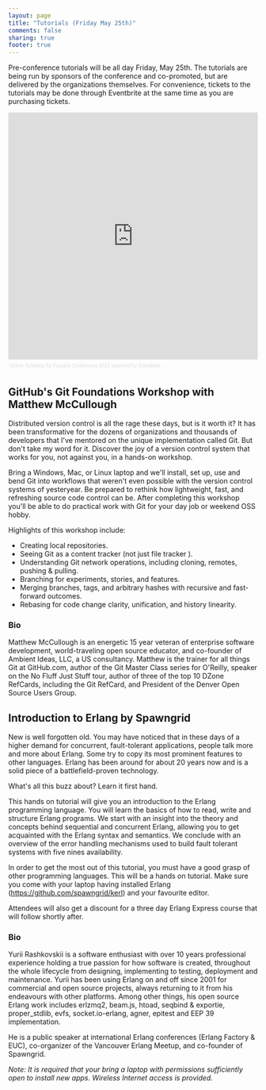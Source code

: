```yaml
---
layout: page
title: "Tutorials (Friday May 25th)"
comments: false
sharing: true
footer: true
---
```


Pre-conference tutorials will be all day Friday, May 25th. The tutorials are being run by sponsors of the conference and co-promoted, but are delivered by the organizations themselves. For convenience, tickets to the tutorials may be done through Eventbrite at the same time as you are purchasing tickets.

<div style="width:100%; text-align:left;" ><iframe  src="http://www.eventbrite.com/tickets-external?eid=3026740061&ref=etckt" frameborder="0" height="498" width="100%" vspace="0" hspace="0" marginheight="5" marginwidth="5" scrolling="auto" allowtransparency="true"></iframe><div style="font-family:Helvetica, Arial; font-size:10px; padding:5px 0 5px; margin:2px; width:100%; text-align:left;" ><a style="color:#ddd; text-decoration:none;" target="_blank" href="http://www.eventbrite.com/r/etckt" >Online Ticketing</a><span style="color:#ddd;" > for </span><a style="color:#ddd; text-decoration:none;" target="_blank" href="http://polyglotconf2012.eventbrite.com?ref=etckt" >Polyglot Conference 2012</a><span style="color:#ddd;" > powered by </span><a style="color:#ddd; text-decoration:none;" target="_blank" href="http://www.eventbrite.com?ref=etckt" >Eventbrite</a></div></div>


## GitHub's Git Foundations Workshop with Matthew McCullough

Distributed version control is all the rage these days, but is it worth it? It
has been transformative for the dozens of organizations and thousands of
developers that I've mentored on the unique implementation called Git. But don't
take my word for it. Discover the joy of a version control system that works for
you, not against you, in a hands-on workshop. 

Bring a Windows, Mac, or Linux laptop and we'll install, set up, use and bend
Git into workflows that weren't even possible with the version control systems
of yesteryear. Be prepared to rethink how lightweight, fast, and refreshing
source code control can be. After completing this workshop you'll be able to do
practical work with Git for your day job or weekend OSS hobby.

Highlights of this workshop include:

* Creating local repositories.
* Seeing Git as a content tracker (not just file tracker ).
* Understanding Git network operations, including cloning, remotes, pushing &
  pulling.
* Branching for experiments, stories, and features.
* Merging branches, tags, and arbitrary hashes with recursive and fast-forward
  outcomes.
* Rebasing for code change clarity, unification, and history linearity.

### Bio

Matthew McCullough is an energetic 15 year veteran of enterprise software
development, world-traveling open source educator, and co-founder of Ambient
Ideas, LLC, a US consultancy. Matthew is the trainer for all things Git at
GitHub.com, author of the Git Master Class series for O'Reilly, speaker on
the No Fluff Just Stuff tour, author of three of the top 10 DZone RefCards,
including the Git RefCard, and President of the Denver Open Source Users
Group.

## Introduction to Erlang by Spawngrid

New is well forgotten old. You may have noticed that in these days of a higher demand for concurrent, fault-tolerant applications, people talk more and more about Erlang. Some try to copy its most prominent features to other languages. Erlang has been around for about 20 years now and is a solid piece of a battlefield-proven technology. 

What's all this buzz about? Learn it first hand.

This hands on tutorial will give you an introduction to the Erlang programming language. You will learn the basics of how to read, write and structure Erlang programs. We start with an insight into the theory and concepts behind sequential and concurrent Erlang, allowing you to get acquainted with the Erlang syntax and semantics. We conclude with an overview of the error handling mechanisms used to build fault tolerant systems with five nines availability. 
 
In order to get the most out of this tutorial, you must have a good grasp of other programming languages. This will be a hands on tutorial. Make sure you come with your laptop having installed Erlang (https://github.com/spawngrid/kerl) and your favourite editor.

Attendees will also get a discount for a three day Erlang Express course that will follow shortly after.

### Bio

Yurii Rashkovskii is a software enthusiast with over 10 years professional experience holding a true passion for how software is created, throughout the whole lifecycle from designing, implementing to testing, deployment and maintenance. Yurii has been using Erlang on and off since 2001 for commercial and open source projects, always returning to it from his endeavours with other platforms. Among other things, his open source Erlang work includes erlzmq2, beam.js, htoad, seqbind & exportie, proper_stdlib, evfs, socket.io-erlang, agner, epitest and EEP 39 implementation. 

He is a public speaker at international Erlang conferences (Erlang Factory & EUC), co-organizer of the Vancouver Erlang Meetup, and co-founder of Spawngrid.

_Note: It is required that your bring a laptop with permissions sufficiently
open to install new apps. Wireless Internet access is provided._
